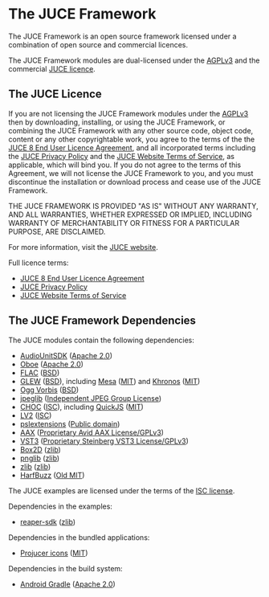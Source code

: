 # The JUCE Framework

The JUCE Framework is an open source framework licensed under a combination of
open source and commercial licences.

The JUCE Framework modules are dual-licensed under the
[AGPLv3](https://www.gnu.org/licenses/agpl-3.0.en.html) and the commercial [JUCE
licence](https://juce.com/legal/juce-8-licence/).

## The JUCE Licence

If you are not licensing the JUCE Framework modules under the
[AGPLv3](https://www.gnu.org/licenses/agpl-3.0.en.html) then by downloading,
installing, or using the JUCE Framework, or combining the JUCE Framework with
any other source code, object code, content or any other copyrightable work, you
agree to the terms of the the [JUCE 8 End User Licence
Agreement](https://juce.com/legal/juce-8-licence/), and all incorporated terms
including the [JUCE Privacy Policy](https://juce.com/legal/juce-privacy-policy/)
and the [JUCE Website Terms of
Service](https://juce.com/legal/juce-website-terms-of-service/), as applicable,
which will bind you. If you do not agree to the terms of this Agreement, we will
not license the JUCE Framework to you, and you must discontinue the installation
or download process and cease use of the JUCE Framework.

THE JUCE FRAMEWORK IS PROVIDED "AS IS" WITHOUT ANY WARRANTY, AND ALL WARRANTIES,
WHETHER EXPRESSED OR IMPLIED, INCLUDING WARRANTY OF MERCHANTABILITY OR FITNESS
FOR A PARTICULAR PURPOSE, ARE DISCLAIMED.

For more information, visit the [JUCE website](https://juce.com).

Full licence terms:
- [JUCE 8 End User Licence Agreement](https://juce.com/legal/juce-8-licence/)
- [JUCE Privacy Policy](https://juce.com/legal/juce-privacy-policy/)
- [JUCE Website Terms of Service](https://juce.com/legal/juce-website-terms-of-service/)

## The JUCE Framework Dependencies

The JUCE modules contain the following dependencies:
- [AudioUnitSDK](modules/juce_audio_plugin_client/AU/AudioUnitSDK/) ([Apache 2.0](modules/juce_audio_plugin_client/AU/AudioUnitSDK/LICENSE.txt))
- [Oboe](modules/juce_audio_devices/native/oboe/) ([Apache 2.0](modules/juce_audio_devices/native/oboe/LICENSE))
- [FLAC](modules/juce_audio_formats/codecs/flac/) ([BSD](modules/juce_audio_formats/codecs/flac/Flac%20Licence.txt))
- [GLEW](modules/juce_opengl/opengl/juce_gl.h) ([BSD](modules/juce_opengl/opengl/juce_gl.h)), including [Mesa](modules/juce_opengl/opengl/juce_gl.h) ([MIT](modules/juce_opengl/opengl/juce_gl.h)) and [Khronos](modules/juce_opengl/opengl/juce_gl.h) ([MIT](modules/juce_opengl/opengl/juce_gl.h))
- [Ogg Vorbis](modules/juce_audio_formats/codecs/oggvorbis/) ([BSD](modules/juce_audio_formats/codecs/oggvorbis/Ogg%20Vorbis%20Licence.txt))
- [jpeglib](modules/juce_graphics/image_formats/jpglib/) ([Independent JPEG Group License](modules/juce_graphics/image_formats/jpglib/README))
- [CHOC](modules/juce_core/javascript/choc/) ([ISC](modules/juce_core/javascript/choc/LICENSE.md)), including [QuickJS](modules/juce_core/javascript/choc/javascript/choc_javascript_QuickJS.h) ([MIT](modules/juce_core/javascript/choc/javascript/choc_javascript_QuickJS.h))
- [LV2](modules/juce_audio_processors/format_types/LV2_SDK/) ([ISC](modules/juce_audio_processors/format_types/LV2_SDK/lv2/COPYING))
- [pslextensions](modules/juce_audio_processors/format_types/pslextensions/ipslcontextinfo.h) ([Public domain](modules/juce_audio_processors/format_types/pslextensions/ipslcontextinfo.h))
- [AAX](modules/juce_audio_plugin_client/AAX/SDK/) ([Proprietary Avid AAX License/GPLv3](modules/juce_audio_plugin_client/AAX/SDK/LICENSE.txt))
- [VST3](modules/juce_audio_processors/format_types/VST3_SDK/) ([Proprietary Steinberg VST3 License/GPLv3](modules/juce_audio_processors/format_types/VST3_SDK/LICENSE.txt))
- [Box2D](modules/juce_box2d/box2d/) ([zlib](modules/juce_box2d/box2d/Box2D.h))
- [pnglib](modules/juce_graphics/image_formats/pnglib/) ([zlib](modules/juce_graphics/image_formats/pnglib/LICENSE))
- [zlib](modules/juce_core/zip/zlib/) ([zlib](modules/juce_core/zip/zlib/README))
- [HarfBuzz](modules/juce_graphics/fonts/harfbuzz/) ([Old MIT](modules/juce_graphics/fonts/harfbuzz/COPYING))

The JUCE examples are licensed under the terms of the
[ISC license](http://www.isc.org/downloads/software-support-policy/isc-license/).

Dependencies in the examples:
- [reaper-sdk](examples/Plugins/extern/) ([zlib](examples/Plugins/extern/LICENSE.md))

Dependencies in the bundled applications:
- [Projucer icons](extras/Projucer/Source/Utility/UI/jucer_Icons.cpp) ([MIT](extras/Projucer/Source/Utility/UI/jucer_Icons.cpp))

Dependencies in the build system:
- [Android Gradle](examples/DemoRunner/Builds/Android/gradle/wrapper/LICENSE-for-gradlewrapper.txt) ([Apache 2.0](examples/DemoRunner/Builds/Android/gradle/wrapper/LICENSE-for-gradlewrapper.txt))
